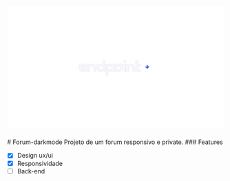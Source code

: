 <h1 align="center">
  <img alt="Endpoint" title="#NextLevelWeek" src="./repositorio/logo.png" />
</h1>
# Forum-darkmode
Projeto de um forum responsivo e private.
### Features

- [x] Design ux/ui
- [x] Responsividade
- [ ] Back-end
